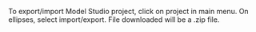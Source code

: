 To export/import Model Studio project, click on project in main menu.
On ellipses, select import/export.
File downloaded will be a .zip file.